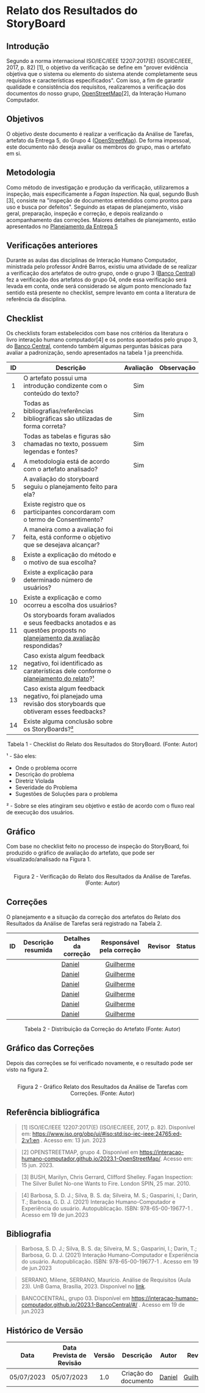 # Relato dos Resultados do StoryBoard

## Introdução
Segundo a norma internacional ISO/IEC/IEEE 12207:2017(E) (ISO/IEC/IEEE, 2017, p. 82) [1], o objetivo da verificação se define em "prover evidência objetiva que o sistema ou elemento do sistema atende completamente seus requisitos e características especificados". Com isso, a fim de garantir qualidade e consistência dos requisitos, realizaremos a verificação dos documentos do nosso grupo, [OpenStreetMap](https://interacao-humano-computador.github.io/2023.1-OpenStreetMap/)[2], da Interação Humano Computador.

## Objetivos
O objetivo deste documento é realizar a verificação da Análise de Tarefas, artefato da Entrega 5, do Grupo 4 ([OpenStreetMap](https://requisitos-de-software.github.io/2023.1-Caesb/)). De forma impessoal, este documento não deseja avaliar os membros do grupo, mas o artefato em si.

## Metodologia
Como método de investigação e produção da verificação, utilizaremos a inspeção, mais especificamente a _Fagan Inspection_. Na qual, segundo Bush [3], consiste na "inspeção de documentos entendidos como prontos para uso e busca por defeitos". Seguindo as etapas de planejamento, visão geral, preparação, inspeção e correção, e depois realizando o acompanhamento das correções. Maiores detalhes de planejamento, estão apresentados no [Planejamento da Entrega 5](0planejamento.md)

## Verificações anteriores
Durante as aulas das disciplinas de Interação Humano Computador, ministrada pelo professor André Barros, existiu uma atividade de se realizar a verificação dos artefatos de outro grupo, onde o grupo 3 ([Banco Central](https://interacao-humano-computador.github.io/2023.1-BancoCentral/#/)) fez a verificação dos artefatos do grupo 04, onde essa verificação será levada em conta, onde será considerado se algum ponto mencionado faz sentido está presente no checklist, sempre levanto em conta a literatura de referência da disciplina.

## Checklist
Os checklists foram estabelecidos com base nos critérios da literatura o livro interação humano computador[4] e os pontos apontados pelo grupo 3, do [Banco Central](https://interacao-humano-computador.github.io/2023.1-BancoCentral/#/), contendo também algumas perguntas básicas para avaliar a padronização, sendo apresentados na tabela 1 ja preenchida.

<center>

| ID| Descrição | Avaliação | Observação |
|:-:|---|:-:|---|
| 1 | O artefato possui uma introdução condizente com o conteúdo do texto? | Sim ||
| 2 | Todas as bibliografias/referências bibliográficas são utilizadas de forma correta? | Sim ||
| 3 | Todas as tabelas e figuras são chamadas no texto, possuem legendas e fontes? | Sim ||
| 4 | A metodologia está de acordo com o artefato analisado? | Sim ||
| 5 | A avaliação do storyboard seguiu o planejamento feito para ela? |||
| 6 | Existe registro que os participantes concordaram com o termo de Consentimento? |||
| 7 | A maneira como a avaliação foi feita, está conforme o objetivo que se desejava alcançar? |||
| 8 | Existe a explicação do método e o motivo de sua escolha? |||
| 9 | Existe a explicação para determinado número de usuários? |||
| 10 | Existe a explicação e como ocorreu a escolha dos usuários? |||
| 11 | Os storyboards foram avaliados e seus feedbacks anotados e as questões proposts no [planejamento da avaliação](../../../DesignAvalia%C3%A7%C3%A3o/storyboard/planejamento_storyboard.md) respondidas? |||
| 12 | Caso exista algum feedback negativo, foi identificado as caraterísticas dele conforme o [planejamento do relato](../../../DesignAvalia%C3%A7%C3%A3o/storyboard/planejamento_relato.md)?<a href="#1">¹</a> |||
| 13 | Caso exista algum feedback negativo, foi planejado uma revisão dos storyboards que obtiveram esses feedbacks? |||
| 14 | Existe alguma conclusão sobre os StoryBoards?<a href="#2">²</a> |||

<p>Tabela 1 - Checklist do Relato dos Resultados do StoryBoard. (Fonte: Autor)</p>

</center>

<div id="1"></div> 
¹ - São eles:

* Onde o problema ocorre
* Descrição do problema
* Diretriz Violada
* Severidade do Problema
* Sugestões de Soluções para o problema

<div id="2"></div> 
² - Sobre se eles atingiram seu objetivo e estão de acordo com o fluxo real de execução dos usuários.

## Gráfico
Com base no checklist feito no processo de inspeção do StoryBoard, foi produzido o gráfico de avaliação do artefato, que pode ser visualizado/analisado na Figura 1.

<center>

![]()

Figura 2 - Verificação do Relato dos Resultados da Análise de Tarefas. (Fonte: Autor)

</center>

## Correções
O planejamento e a situação da correção dos artefatos do Relato dos Resultados da Análise de Tarefas será registrado na Tabela 2.

<center>

| ID | Descrição resumida| Detalhes da correção| Responsável pela correção | Revisor | Status |
|:--:|------|------|:---------:|:---:|:--:|
|  |  | [Daniel](https://github.com/daniel-de-sousa) | [Guilherme](https://github.com/guilhermekishimoto) |  |
|  |  | [Daniel](https://github.com/daniel-de-sousa) | [Guilherme](https://github.com/guilhermekishimoto) |  |
|  |  | [Daniel](https://github.com/daniel-de-sousa) | [Guilherme](https://github.com/guilhermekishimoto) |  |
|  |  | [Daniel](https://github.com/daniel-de-sousa) | [Guilherme](https://github.com/guilhermekishimoto) |  |
|  |  | [Daniel](https://github.com/daniel-de-sousa) | [Guilherme](https://github.com/guilhermekishimoto) |  |
|  |  | [Daniel](https://github.com/daniel-de-sousa) | [Guilherme](https://github.com/guilhermekishimoto) |  |



<p>Tabela 2 - Distribuição da Correção do Artefato (Fonte: Autor)</p>
</center>


## Gráfico das Correções
Depois das correções se foi verificado novamente, e o resultado pode ser visto na figura 2.

<center>

![]()

<p>Figura 2 - Gráfico Relato dos Resultados da Análise de Tarefas com Correções. (Fonte: Autor)</p>

</center>

## Referência bibliográfica

> [1] ISO/IEC/IEEE 12207:2017(E) (ISO/IEC/IEEE, 2017, p. 82). Disponível em: https://www.iso.org/obp/ui/#iso:std:iso-iec-ieee:24765:ed-2:v1:en . Acesso em: 13 jun. 2023

> [2] OPENSTREETMAP, grupo 4. Disponível em https://interacao-humano-computador.github.io/2023.1-OpenStreetMap/. Acesso em: 15 jun. 2023.

> [3] BUSH, Marilyn, Chris Gerrard, Clifford Shelley. Fagan Inspection: The Silver Bullet No-one Wants to Fire. London SPIN, 25 mar. 2010.

> [4] Barbosa, S. D. J.; Silva, B. S. da; Silveira, M. S.; Gasparini, I.; Darin, T.; Barbosa, G. D. J. (2021) Interação Humano-Computador e Experiência do usuário. Autopublicação. ISBN: 978-65-00-19677-1 . Acesso em 19 de jun.2023


## Bibliografia

> Barbosa, S. D. J.; Silva, B. S. da; Silveira, M. S.; Gasparini, I.; Darin, T.; Barbosa, G. D. J. (2021) Interação Humano-Computador e Experiência do usuário. Autopublicação. ISBN: 978-65-00-19677-1 . Acesso em 19 de jun.2023

> SERRANO, Milene, SERRANO, Maurício. Análise de Requisitos (Aula 23). UnB Gama, Brasília, 2023. Disponível no [link](../assets/referencias/Requisitos%20-%20Aula%20023.pdf).

> BANCOCENTRAL, grupo 03. Disponível em https://interacao-humano-computador.github.io/2023.1-BancoCentral/#/ . Acesso em 19 de jun.2023


## Histórico de Versão
|    Data    | Data Prevista de Revisão | Versão |      Descrição       |                                 Autor                                  |               Revisor               |
| :--------: | :----------------------: | :----: | :------------------: | :--------------------------------------------------------------------: | :---------------------------------: |
| 05/07/2023 |        05/07/2023        |  1.0   | Criação do documento |  [Daniel](https://github.com/daniel-de-sousa) | [Guilherme](https://github.com/guilhermekishimoto)  |
